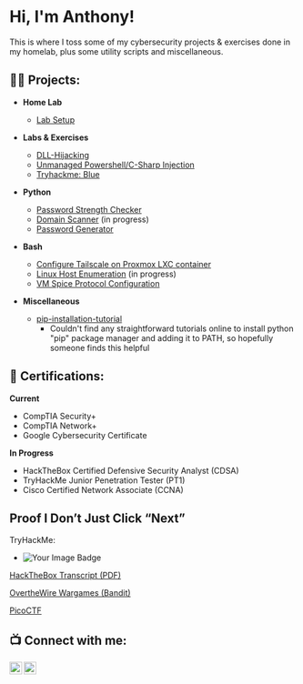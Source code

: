 <h1>Hi, I'm Anthony!</h1>

This is where I toss some of my cybersecurity projects & exercises done in my homelab, plus some utility scripts and miscellaneous. 

<h2>👨‍💻 Projects:</h2>

- <b>Home Lab</b>
  - [Lab Setup](https://github.com/probablymayo-sec/Home-Lab-Setup)

- <b>Labs & Exercises</b>
  - [DLL-Hijacking](https://github.com/probablymayo-sec/DLL-Hijacking)
  - [Unmanaged Powershell/C-Sharp Injection](https://github.com/probablymayo-sec/unmanaged-powershell-execution)
  - [Tryhackme: Blue](https://github.com/probablymayo-sec/tryhackme-blue-walkthrough)

- <b>Python</b>
  - [Password Strength Checker](https://github.com/probablymayo-sec/Password-Strength-Checker)
  - [Domain Scanner](https://github.com/probablymayo-sec/projecturl) (in progress)
  - [Password Generator](https://github.com/probablymayo-sec/Password-Generator)
    
- <b>Bash</b>
  - [Configure Tailscale on Proxmox LXC container](https://github.com/probablymayo-sec/LXC-Tailscale-Configuration)
  - [Linux Host Enumeration]() (in progress)
  - [VM Spice Protocol Configuration](https://github.com/probablymayo-sec/proxmox-vmid-spice-configuration)

- <b>Miscellaneous</b>
  - [pip-installation-tutorial](https://github.com/probablymayo-sec/pip-installation-tutorial)
      - Couldn't find any straightforward tutorials online to install python "pip" package manager and adding it to PATH, so hopefully someone finds this helpful


<h2> 📄 Certifications:</h2>

<b>Current</b>
  - CompTIA Security+
  - CompTIA Network+
  - Google Cybersecurity Certificate

<b>In Progress</b>
  - HackTheBox Certified Defensive Security Analyst (CDSA)
  - TryHackMe Junior Penetration Tester (PT1)
  - Cisco Certified Network Associate (CCNA)

<h2>Proof I Don’t Just Click “Next”</h2>

TryHackMe: 
- <img src="https://tryhackme-badges.s3.amazonaws.com/ADcphersec.png" alt="Your Image Badge" />

[HackTheBox Transcript (PDF)](./docs/HTB-Transcript.pdf)

[OvertheWire Wargames (Bandit)](./docs/OTWBandit-Transcript.pdf)

[PicoCTF](./docs/PicoCTF-Transcript.pdf)

<h2> 📺  Connect with me:</h2>

[<img align="left" alt="Mayo | LinkedIn" width="22px" src="https://cdn.jsdelivr.net/npm/simple-icons@v3/icons/linkedin.svg" />][linkedin]
[<img align="left" alt="Mayo | Instagram" width="22px" src="https://cdn.jsdelivr.net/npm/simple-icons@v3/icons/instagram.svg" />][instagram]

[instagram]: https://www.instagram.com/anthonydimayo/
[linkedin]: https://linkedin.com/in/anthony-dimayo

